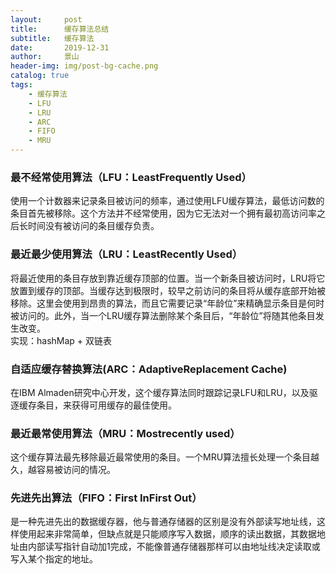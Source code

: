 ```yaml
---
layout:     post
title:      缓存算法总结
subtitle:   缓存算法
date:       2019-12-31
author:     景山
header-img: img/post-bg-cache.png
catalog: true
tags:
    - 缓存算法
    - LFU
    - LRU
    - ARC
    - FIFO
    - MRU
---
```


### 最不经常使用算法（LFU：LeastFrequently Used）
使用一个计数器来记录条目被访问的频率，通过使用LFU缓存算法，最低访问数的条目首先被移除。这个方法并不经常使用，因为它无法对一个拥有最初高访问率之后长时间没有被访问的条目缓存负责。

### 最近最少使用算法（LRU：LeastRecently Used）
将最近使用的条目存放到靠近缓存顶部的位置。当一个新条目被访问时，LRU将它放置到缓存的顶部。当缓存达到极限时，较早之前访问的条目将从缓存底部开始被移除。这里会使用到昂贵的算法，而且它需要记录“年龄位”来精确显示条目是何时被访问的。此外，当一个LRU缓存算法删除某个条目后，“年龄位”将随其他条目发生改变。  
实现：hashMap + 双链表

### 自适应缓存替换算法(ARC：AdaptiveReplacement Cache)
在IBM Almaden研究中心开发，这个缓存算法同时跟踪记录LFU和LRU，以及驱逐缓存条目，来获得可用缓存的最佳使用。

### 最近最常使用算法（MRU：Mostrecently used）
这个缓存算法最先移除最近最常使用的条目。一个MRU算法擅长处理一个条目越久，越容易被访问的情况。

### 先进先出算法（FIFO：First InFirst Out）
是一种先进先出的数据缓存器，他与普通存储器的区别是没有外部读写地址线，这样使用起来非常简单，但缺点就是只能顺序写入数据，顺序的读出数据，其数据地址由内部读写指针自动加1完成，不能像普通存储器那样可以由地址线决定读取或写入某个指定的地址。
